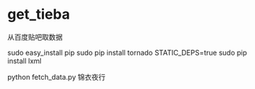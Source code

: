 get_tieba
=========

从百度贴吧取数据


sudo easy_install pip
sudo pip install tornado
STATIC_DEPS=true sudo pip install lxml

python fetch_data.py 锦衣夜行
